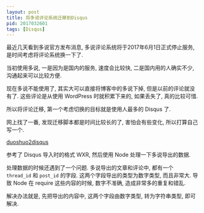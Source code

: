 ```yaml
---
layout: post
title: 将多说评论系统迁移到Disqus
pid: 2017032601
tags: [Disqus]
---
```


最近几天看到多说官方发布消息, 多说评论系统将于2017年6月1日正式停止服务, 是时间考虑将评论系统换一下了.

当初使用多说, 一是因为是国内的服务, 速度会比较快, 二是国内用的人确实不少, 沟通起来可以比较方便.

现在多说不能使用了, 其实大可以直接将博客中的多说下掉, 但是以前的评论就没有了. 这些评论是从使用 WordPress 时就积累下来的, 如果丢失了, 真的比较可惜.

所以将评论迁移, 第一个考虑切换的目标就是使用人最多的 Disqus 了.

网上找了一番, 发现迁移脚本都是时间比较长的了, 害怕会有些变化, 所以打算自己写一个.

[duoshuo2disqus](https://github.com/Wyntau/duoshuo2disqus)

参考了 Disqus 导入时的格式 WXR, 然后使用 Node 处理一下多说导出的数据.

处理数据的时候还遇到了一个问题. 多说导出的文章和评论中, 都有一个 `thread_id` 和 `post_id` 的字段.
这两个字段导出的类型为数字类型, 而且非常大. 导致 Node 在 require 这些内容的时候, 数字不准确, 造成非常多的重复和错乱.

解决办法就是, 先把导出的内容中, 这两个字段由数字类型, 转为字符串类型, 即可解决.
